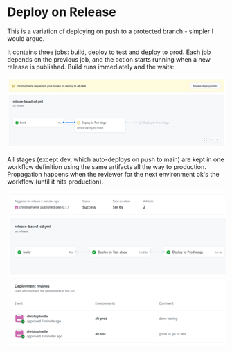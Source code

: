 # Deploy on Release

This is a variation of deploying on push to a protected branch - simpler I would argue.

It contains three jobs: build, deploy to test and deploy to prod. Each job depends on the previous job, and the action starts running when a new release is published. Build runs immediately and the waits:

![Build done](images/onrelease-build-waitingfortest.png)

All stages (except dev, which auto-deploys on push to main) are kept in one workflow definition using the same artifacts all the way to production. Propagation happens when the reviewer for the next environment ok's the workflow (until it hits production).

![Production deployed](images/onrelease-workflow-completed.png)